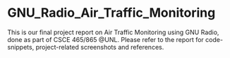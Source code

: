 # GNU_Radio_Air_Traffic_Monitoring
This is our final project report on Air Traffic Monitoring using GNU Radio, done as part of CSCE 465/865 @UNL.
Please refer to the report for code-snippets, project-related screenshots and references.
